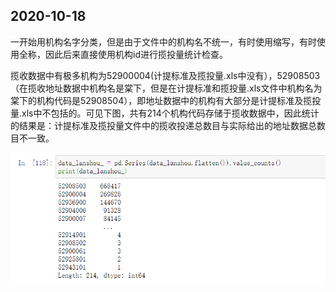 ## 2020-10-18

一开始用机构名字分类，但是由于文件中的机构名不统一，有时使用缩写，有时使用全称，因此后来直接使用机构id进行揽投量统计检查。

揽收数据中有极多机构为52900004(计提标准及揽投量.xls中没有），52908503（在揽收地址数据中机构名是棠下，但是在计提标准和揽投量.xls文件中机构名为棠下的机构代码是52908504），即地址数据中的机构有大部分是计提标准及揽投量.xls中不包括的。可见下图，共有214个机构代码存储于揽收数据中，因此统计的结果是：计提标准及揽投量文件中的揽收投递总数目与实际给出的地址数据总数目不一致。

![Snipaste_2020-10-18_17-56-03](./img/Snipaste_2020-10-18_17-56-03.png)
